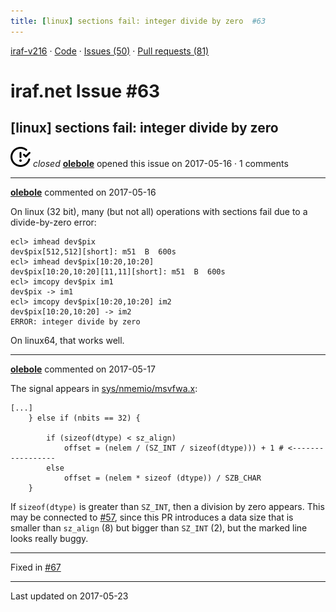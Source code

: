 ```yaml
---
title: [linux] sections fail: integer divide by zero  #63
---
```


[iraf-v216](/iraf-v216) · [Code](https://github.com/iraf-community/iraf/tree/iraf-v216) · [Issues (50)](/iraf-v216/issues) · [Pull requests (81)](/iraf-v216/issues/pulls)

# iraf.net Issue #63
## [linux] sections fail: integer divide by zero 
![closed](issue-closed.svg) *closed* **[olebole](https://github.com/olebole)** opened this issue on 2017-05-16 · 1 comments

- - - -

**[olebole](https://github.com/olebole)** commented on 2017-05-16

On linux (32 bit), many (but not all) operations with sections fail due to a divide-by-zero error:  
```  
ecl> imhead dev$pix  
dev$pix[512,512][short]: m51  B  600s  
ecl> imhead dev$pix[10:20,10:20]  
dev$pix[10:20,10:20][11,11][short]: m51  B  600s  
ecl> imcopy dev$pix im1  
dev$pix -> im1  
ecl> imcopy dev$pix[10:20,10:20] im2  
dev$pix[10:20,10:20] -> im2  
ERROR: integer divide by zero  
```  
On linux64, that works well.
- - - -

**[olebole](https://github.com/olebole)** commented on 2017-05-17

The signal appears in [sys/nmemio/msvfwa.x](https://github.com/iraf-community/iraf/blob/9590f45760a4791f3305407fb51c87f1282b32be/sys/nmemio/msvfwa.x#L39):   
```  
[...]  
	} else if (nbits == 32) {   
  
	    if (sizeof(dtype) < sz_align)  
	        offset = (nelem / (SZ_INT / sizeof(dtype))) + 1 # <-----------------  
	    else  
	        offset = (nelem * sizeof (dtype)) / SZB_CHAR  
	}  
```  
  
If `sizeof(dtype)` is greater than `SZ_INT`, then a division by zero appears. This may be connected to [#57](https://iraf-community.github.io/iraf-v216/issues/57), since this PR introduces a data size that is smaller than `sz_align` (8) but bigger than `SZ_INT` (2), but the marked line looks really buggy.

- - - -

Fixed in [#67](https://iraf-community.github.io/iraf-v216/issues/67)

- - - -

Last updated on 2017-05-23
